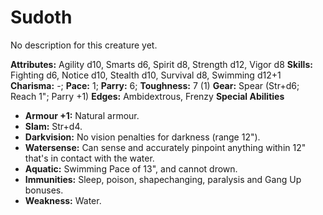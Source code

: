 # Sudoth

No description for this creature yet.

**Attributes:** Agility d10, Smarts d6, Spirit d8, Strength d12, Vigor
d8
**Skills:** Fighting d6, Notice d10, Stealth d10, Survival d8, Swimming
d12+1
**Charisma:** -; **Pace:** 1; **Parry:** 6; **Toughness:** 7 (1)
**Gear:** Spear (Str+d6; Reach 1"; Parry +1)
**Edges:** Ambidextrous, Frenzy
**Special Abilities**

- **Armour +1:** Natural armour.
- **Slam:** Str+d4.
- **Darkvision:** No vision penalties for darkness (range 12").
- **Watersense:** Can sense and accurately pinpoint anything within 12"
that's in contact with the water.
- **Aquatic:** Swimming Pace of 13", and cannot drown.
- **Immunities:** Sleep, poison, shapechanging, paralysis and Gang Up
bonuses.
- **Weakness:** Water.
